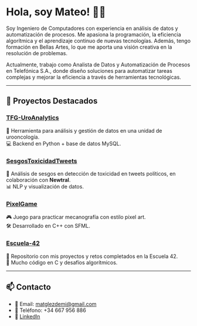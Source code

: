 # Hola, soy Mateo! 👨‍💻

Soy Ingeniero de Computadores con experiencia en análisis de datos y automatización de procesos. Me apasiona la programación, la eficiencia algorítmica y el aprendizaje continuo de nuevas tecnologías. Además, tengo formación en Bellas Artes, lo que me aporta una visión creativa en la resolución de problemas.

Actualmente, trabajo como Analista de Datos y Automatización de Procesos en Telefónica S.A., donde diseño soluciones para automatizar tareas complejas y mejorar la eficiencia a través de herramientas tecnológicas.

---

## 🌟 Proyectos Destacados

### [TFG-UroAnalytics](https://github.com/potchi23/TFG-UroAnalytics)
🔬 Herramienta para análisis y gestión de datos en una unidad de urooncología.  
💻 Backend en Python + base de datos MySQL.

### [SesgosToxicidadTweets](https://github.com/AlbertoGarciaDomenech/SesgosToxicidadTweets)
🧠 Análisis de sesgos en detección de toxicidad en tweets políticos, en colaboración con **Newtral**.  
📊 NLP y visualización de datos.

### [PixelGame](https://github.com/matgon/PixelGame)
🎮 Juego para practicar mecanografía con estilo pixel art.  
🛠️ Desarrollado en C++ con SFML.

### [Escuela-42](https://github.com/matgon/Escuela-42)
🏫 Repositorio con mis proyectos y retos completados en la Escuela 42.  
🔧 Mucho código en C y desafíos algorítmicos.

---

## 📫 Contacto

- 📧 Email: [matglezdemi@gmail.com](mailto:matglezdemi@gmail.com)
- 📱 Teléfono: +34 667 956 886
- 💼 [LinkedIn](https://www.linkedin.com/in/mateo-gonzalez-de-miguel)
